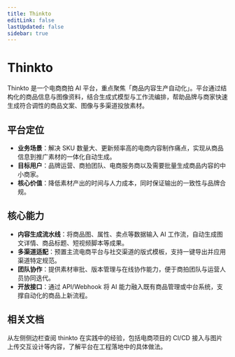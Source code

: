 ```yaml
---
title: Thinkto
editLink: false
lastUpdated: false
sidebar: true
---
```


# Thinkto

Thinkto 是一个电商商拍 AI 平台，重点聚焦「商品内容生产自动化」。平台通过结构化的商品信息与图像资料，结合生成式模型与工作流编排，帮助品牌与商家快速生成符合调性的商品文案、图像与多渠道投放素材。

## 平台定位

- **业务场景**：解决 SKU 数量大、更新频率高的电商内容制作痛点，实现从商品信息到推广素材的一体化自动生成。
- **目标用户**：品牌运营、商拍团队、电商服务商以及需要批量生成商品内容的中小商家。
- **核心价值**：降低素材产出的时间与人力成本，同时保证输出的一致性与品牌合规。

## 核心能力

- **内容生成流水线**：将商品图、属性、卖点等数据输入 AI 工作流，自动生成图文详情、商品标题、短视频脚本等成果。
- **多渠道适配**：预置主流电商平台与社交渠道的版式模板，支持一键导出并应用渠道特定规范。
- **团队协作**：提供素材审批、版本管理与在线协作能力，便于商拍团队与运营人员协同迭代。
- **开放接口**：通过 API/Webhook 将 AI 能力融入既有商品管理或中台系统，支撑自动化的商品上新流程。

## 相关文档

从左侧侧边栏查阅 thinkto 在实践中的经验，包括电商项目的 CI/CD 接入与图片上传交互设计等内容，了解平台在工程落地中的具体做法。

